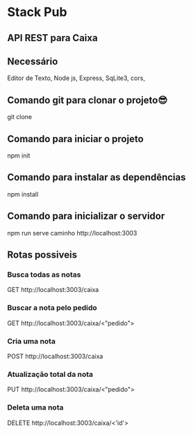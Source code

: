 #  Stack Pub
## API REST para Caixa

## Necessário 
Editor de Texto,
Node js,
Express,
SqLite3,
cors,

## Comando git para clonar o projeto😎
git clone <caminho do arquivo>

## Comando para iniciar o projeto
npm init

## Comando para instalar as dependências
npm install

## Comando para inicializar o servidor 
npm run serve
caminho http://localhost:3003

## Rotas possiveis
### Busca todas as notas
GET  http://localhost:3003/caixa

### Buscar a nota pelo pedido
GET http://localhost:3003/caixa/<"pedido">

### Cria uma nota
POST http://localhost:3003/caixa

### Atualização total da nota 
PUT http://localhost:3003/caixa/<"pedido">
	
### Deleta uma nota
DELETE http://localhost:3003/caixa/<'id'>


 


